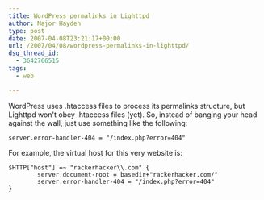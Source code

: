```yaml
---
title: WordPress permalinks in Lighttpd
author: Major Hayden
type: post
date: 2007-04-08T23:21:17+00:00
url: /2007/04/08/wordpress-permalinks-in-lighttpd/
dsq_thread_id:
  - 3642766515
tags:
  - web

---
```

WordPress uses .htaccess files to process its permalinks structure, but Lighttpd won't obey .htaccess files (yet). So, instead of banging your head against the wall, just use something like the following:

```
server.error-handler-404 = "/index.php?error=404"
```

For example, the virtual host for this very website is:

```
$HTTP["host"] =~ "rackerhacker\\.com" {
        server.document-root = basedir+"rackerhacker.com/"
        server.error-handler-404 = "/index.php?error=404"
}
```
